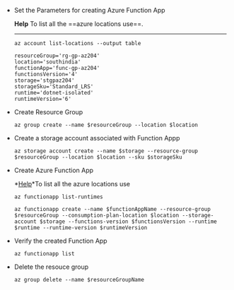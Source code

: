 - Set the Parameters for creating Azure Function App

    **Help** To list all the ==azure locations use==.
    ___
    ```
    az account list-locations --output table
    ```
    
    ```
    resourceGroup='rg-gp-az204'
    location='southindia'
    functionApp='func-gp-az204'
    functionsVersion='4'
    storage='stgpaz204'
    storageSku='Standard_LRS'
    runtime='dotnet-isolated'
    runtimeVersion='6'
    ```

- Create Resource Group
    ```
    az group create --name $resourceGroup --location $location
    ```

- Create a storage account associated with Function Appp
    ```
    az storage account create --name $storage --resource-group $resourceGroup --location $location --sku $storageSku
    ```

- Create Azure Function App

     *<u>Help</u>*To list all the azure locations use
    ```
    az functionapp list-runtimes
    ```
    
    ```
    az functionapp create --name $functionAppName --resource-group $resourceGroup --consumption-plan-location $location --storage-account $storage --functions-version $functionsVersion --runtime $runtime --runtime-version $runtimeVersion
    ```
- Verify the created Function App
    ```
    az functionapp list
    ```

- Delete the resouce group
    ```
    az group delete --name $resourceGroupName
    ```
